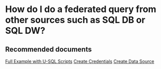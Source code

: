 <properties
	pageTitle="How do I do a federated query from other sources such as SQL DB or SQL DW?"
	description="How do I do a federated query from other sources such as SQL DB or SQL DW?"
	service="Microsoft.DataLakeAnalytics"
	resource="accounts"
	authors="wmeng-msft"
	displayOrder="2"
	selfHelpType="resource"
	supportTopicIds=""
	resourceTags=""
	productPesIds=""
	cloudEnvironments="public"
/>

# How do I do a federated query from other sources such as SQL DB or SQL DW?

## **Recommended documents**
[Full Example with U-SQL Scripts](https:/github.com/Azure/usql/tree/master/Examples/AmbulanceDemos/AmbulanceDemos/6-Ambulance-FederatedQuery)
[Create Credentials](https://msdn.microsoft.com/library/azure/mt763303.aspx)
[Create Data Source](https://msdn.microsoft.com/library/azure/mt763307.aspx)
